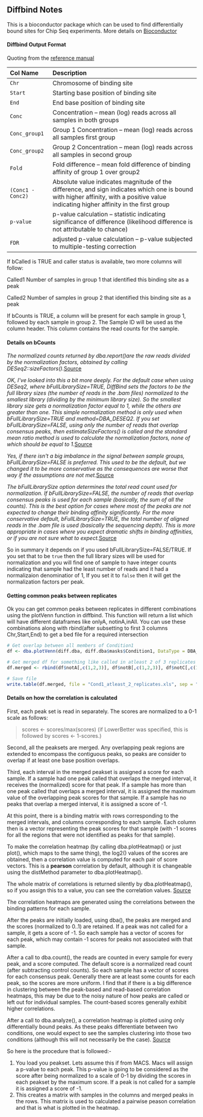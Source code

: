 ## Diffbind Notes

This is a bioconductor package which can be used to find differentially bound sites for Chip Seq experiments. More details on [Bioconductor](https://bioconductor.org/packages/release/bioc/html/DiffBind.html)

#### Diffbind Output Format
Quoting from the [reference manual](https://bioconductor.org/packages/release/bioc/manuals/DiffBind/man/DiffBind.pdf)

| Col Name | Description |
| :--- | :--- |
|`Chr` | Chromosome of binding site|
|`Start`|  Starting base position of binding site|
|`End` |  End base position of binding site|
|`Conc`|  Concentration – mean (log) reads across all samples in both groups
|`Conc_group1` |  Group 1 Concentration – mean (log) reads across all samples first group|
|`Conc_group2` |  Group 2 Concentration – mean (log) reads across all samples in second group|
|`Fold` |  Fold difference – mean fold difference of binding affinity of group 1 over group2 |
|`(Conc1 - Conc2)`|  Absolute value indicates magnitude of the difference, and sign indicates which one is bound with higher affinity, with a positive value indicating higher affinity in the first group
|`p-value` |  p-value calculation – statistic indicating significance of difference (likelihood difference is not attributable to chance)|
|`FDR` |  adjusted p-value calculation – p-value subjected to multiple-testing correction|

If bCalled is TRUE and caller status is available, two more columns will follow:

Called1 Number of samples in group 1 that identified this binding site as a peak

Called2 Number of samples in group 2 that identified this binding site as a peak

If bCounts is TRUE, a column will be present for each sample in group 1, followed by each sample in group 2. The Sample ID will be used as the column header. This column contains the read counts for the sample.

#### Details on bCounts

*The normalized counts returned by dba.report()are the raw reads divided by the normalization factors, obtained by calling DESeq2::sizeFactors().*[Source](https://support.bioconductor.org/p/68134/#68168)

*OK, I've looked into this a bit more deeply. For the default case when using DESeq2, where bFullLibrarySize=TRUE, DiffBind sets the factors to be the full library sizes (the number of reads in the .bam files) normalized to the smallest library (dividing by the minimum library size). So the smallest library size gets a normalization factor equal to 1, while the others are greater than one. This simple normalization method is only used when bFullLibrarySize=TRUE and method=DBA_DESEQ2.  If you set bFullLibrarySize=FALSE, using only the number of reads that overlap consensus peaks, then estimateSizeFactors() is called and the standard mean ratio method is used to calculate the normalization factors, none of which should be equal to 1.*[Source](https://support.bioconductor.org/p/85046/#85060)

*Yes, if there isn't a big imbalance in the signal between sample groups, bFullLibrarySize=FALSE is preferred. This used to be the default, but we changed it to be more conservative as the consequences are worse that way if the assumptions are not met.*[Source](https://support.bioconductor.org/p/85046/#85069)

*The bFullLibrarySize option determines the total read count used for normalization. If bFullLibrarySize=FALSE, the number of reads that overlap consensus peaks is used for each sample (basically, the sum of all the counts). This is the best option for cases where most of the peaks are not expected to change their binding affinity significantly. For the more conservative default, bFullLibrarySize=TRUE, the total number of aligned reads in the .bam file is used (basically the sequencing depth). This is more appropriate in cases where you expect dramatic shifts in binding affinities, or if you are not sure what to expect.*[Source](https://support.bioconductor.org/p/79469/#79473)

So in summary it depends on if you used bFullLibrarySize=FALSE/TRUE. If you set that to be `true` then the full library sizes will be used for normalization and you will find one of sample to have integer counts indicating that sample had the least number of reads and it had a normalizaion denominatior of 1, If you set it to `false` then it will get the normalization factors per peak.

#### Getting common peaks between replicates
Ok you can get common peaks between replicates in different combinations using the plotVenn function in diffbind. This function will return a list which will have different dataframes like onlyA, notinA,inAll. You can use these combinations along with rbind(after subsetting to first 3 columns Chr,Start,End) to get a bed file for a required intersection

```R
# Get overlap between all members of Condition1
df <- dba.plotVenn(diff.dba, diff.dba$masks$Condition1, DataType = DBA_DATA_FRAME)

# Get merged df for something like called in atleast 2 of 3 replicates
df.merged <- rbind(df$notA[,c(1,2,3)], df$notB[,c(1,2,3)], df$notC[,c(1,2,3)], df$inAll[,c(1,2,3)])

# Save file
write.table(df.merged, file = "Cond1_atleast_2_replicates.xls", sep = "\t", quote = FALSE, row.names = FALSE)
```

#### Details on how the correlation is calculated

First, each peak set is read in separately. The scores are normalized to a 0-1 scale as follows:

>scores <- scores/max(scores)
(if LowerBetter was specified, this is followed by scores <- 1-scores.)

Second, all the peaksets are merged. Any overlapping peak regions are extended to encompass the contiguous peaks, so peaks are consider to overlap if at least one base position overlaps.

Third, each interval in the merged peakset is assigned a score for each sample. If a sample had one peak called that overlaps the merged interval, it receives the (normalized) score for that peak. If a sample has more than one peak called that overlaps a merged interval, it is assigned the maximum value of the overlapping peak scores for that sample. If a sample has no peaks that overlap a merged interval, it is assigned a score of -1.

At this point, there is a binding matrix with rows corresponding to the merged intervals, and columns corresponding to each sample. Each column then is a vector representing the peak scores for that sample (with -1 scores for all the regions that were not identified as peaks for that sample).

To make the correlation heatmap (by calling dba.plotHeatmap() or just plot(), which maps to the same thing),  the log2() values of the scores are obtained, then a correlation value is computed for each pair of score vectors. This is a **pearson** correlation by default, although it is changeable using the distMethod parameter to dba.plotHeatmap().

The whole matrix of correlations is returned silently by dba.plotHeatmap(), so if you assign this to a value, you can see the correlation values. [Source](https://support.bioconductor.org/p/63034/#63036)

The correlation heatmaps are generated using the correlations between the binding patterns for each sample.

After the peaks are initially loaded, using dba(), the peaks are merged and the scores (normalized to 0..1) are retained. If a peak was not called for a sample, it gets a score of -1. So each sample has a vector of scores for each peak, which may contain -1 scores for peaks not associated with that sample.

After a call to dba.count(), the reads are counted in every sample for every peak, and a score computed. The default score is a normalized read count (after subtracting control counts). So each sample has a vector of scores for each consensus peak. Generally there are at least some counts for each peak, so the scores are more uniform. I find that if there is a big difference in clustering between the peak-based and read-based correlation heatmaps, this may be due to the noisy nature of how peaks are called or left out for individual samples. The count-based scores generally exhibit higher correlations.

After a call to dba.analyze(), a correlation heatmap is plotted using only differentially bound peaks. As these peaks differentiate between two conditions, one would expect to see the samples clustering into those two conditions (although this will not necessarily be the case). [Source](https://support.bioconductor.org/p/66901/#66917)

So here is the procedure that is followed:-

1. You load you peakset. Lets assume this if from MACS. Macs will assign a p-value to each peak. This p-value is going to be considered as the score after being normalized to a scale of 0-1 by dividing the scores in each peakset by the maximum score. If a peak is not called for a sample it is assigned a score of -1. 
2. This creates a matrix with samples in the columns and merged peaks in the rows. This matrix is used to calculated a pairwise peason correlation and that is what is plotted in the heatmap.



